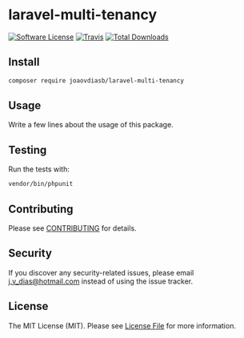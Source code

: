 # laravel-multi-tenancy

[![Software License](https://img.shields.io/badge/license-MIT-brightgreen.svg?style=flat-square)](LICENSE.md)
[![Travis](https://img.shields.io/travis/joaovdiasb/laravel-multi-tenancy.svg?style=flat-square)]()
[![Total Downloads](https://img.shields.io/packagist/dt/joaovdiasb/laravel-multi-tenancy.svg?style=flat-square)](https://packagist.org/packages/joaovdiasb/laravel-multi-tenancy)


## Install

```bash
composer require joaovdiasb/laravel-multi-tenancy
```


## Usage

Write a few lines about the usage of this package.


## Testing

Run the tests with:

```bash
vendor/bin/phpunit
```


## Contributing

Please see [CONTRIBUTING](CONTRIBUTING.md) for details.


## Security

If you discover any security-related issues, please email j.v_dias@hotmail.com instead of using the issue tracker.


## License

The MIT License (MIT). Please see [License File](/LICENSE.md) for more information.